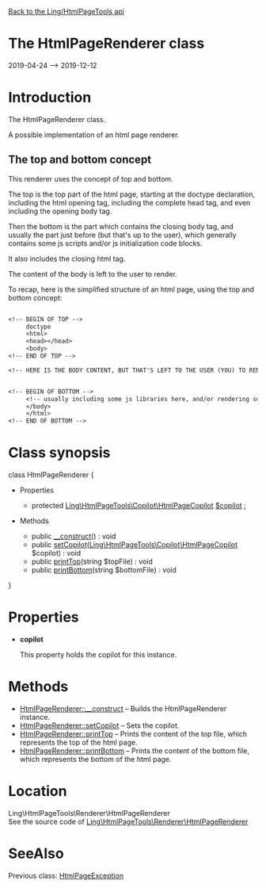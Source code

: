 [Back to the Ling/HtmlPageTools api](https://github.com/lingtalfi/HtmlPageTools/blob/master/doc/api/Ling/HtmlPageTools.md)



The HtmlPageRenderer class
================
2019-04-24 --> 2019-12-12






Introduction
============

The HtmlPageRenderer class.

A possible implementation of an html page renderer.


The top and bottom concept
-----------

This renderer uses the concept of top and bottom.

The top is the top part of the html page, starting at the doctype declaration, including the html opening tag,
including the complete head tag, and even including the opening body tag.

Then the bottom is the part which contains the closing body tag, and usually the part just before (but that's up to the user),
which generally contains some js scripts and/or js initialization code blocks.

It also includes the closing html tag.

The content of the body is left to the user to render.

To recap, here is the simplified structure of an html page, using the top and bottom concept:


```txt

<!-- BEGIN OF TOP -->
     doctype
     <html>
     <head></head>
     <body>
<!-- END OF TOP -->

<!-- HERE IS THE BODY CONTENT, BUT THAT'S LEFT TO THE USER (YOU) TO RENDER -->


<!-- BEGIN OF BOTTOM -->
     <!-- usually including some js libraries here, and/or rendering some js initialization code blocks -->
     </body>
     </html>
<!-- END OF BOTTOM -->


```



Class synopsis
==============


class <span class="pl-k">HtmlPageRenderer</span>  {

- Properties
    - protected [Ling\HtmlPageTools\Copilot\HtmlPageCopilot](https://github.com/lingtalfi/HtmlPageTools/blob/master/doc/api/Ling/HtmlPageTools/Copilot/HtmlPageCopilot.md) [$copilot](#property-copilot) ;

- Methods
    - public [__construct](https://github.com/lingtalfi/HtmlPageTools/blob/master/doc/api/Ling/HtmlPageTools/Renderer/HtmlPageRenderer/__construct.md)() : void
    - public [setCopilot](https://github.com/lingtalfi/HtmlPageTools/blob/master/doc/api/Ling/HtmlPageTools/Renderer/HtmlPageRenderer/setCopilot.md)([Ling\HtmlPageTools\Copilot\HtmlPageCopilot](https://github.com/lingtalfi/HtmlPageTools/blob/master/doc/api/Ling/HtmlPageTools/Copilot/HtmlPageCopilot.md) $copilot) : void
    - public [printTop](https://github.com/lingtalfi/HtmlPageTools/blob/master/doc/api/Ling/HtmlPageTools/Renderer/HtmlPageRenderer/printTop.md)(string $topFile) : void
    - public [printBottom](https://github.com/lingtalfi/HtmlPageTools/blob/master/doc/api/Ling/HtmlPageTools/Renderer/HtmlPageRenderer/printBottom.md)(string $bottomFile) : void

}




Properties
=============

- <span id="property-copilot"><b>copilot</b></span>

    This property holds the copilot for this instance.
    
    



Methods
==============

- [HtmlPageRenderer::__construct](https://github.com/lingtalfi/HtmlPageTools/blob/master/doc/api/Ling/HtmlPageTools/Renderer/HtmlPageRenderer/__construct.md) &ndash; Builds the HtmlPageRenderer instance.
- [HtmlPageRenderer::setCopilot](https://github.com/lingtalfi/HtmlPageTools/blob/master/doc/api/Ling/HtmlPageTools/Renderer/HtmlPageRenderer/setCopilot.md) &ndash; Sets the copilot.
- [HtmlPageRenderer::printTop](https://github.com/lingtalfi/HtmlPageTools/blob/master/doc/api/Ling/HtmlPageTools/Renderer/HtmlPageRenderer/printTop.md) &ndash; Prints the content of the top file, which represents the top of the html page.
- [HtmlPageRenderer::printBottom](https://github.com/lingtalfi/HtmlPageTools/blob/master/doc/api/Ling/HtmlPageTools/Renderer/HtmlPageRenderer/printBottom.md) &ndash; Prints the content of the bottom file, which represents the bottom of the html page.





Location
=============
Ling\HtmlPageTools\Renderer\HtmlPageRenderer<br>
See the source code of [Ling\HtmlPageTools\Renderer\HtmlPageRenderer](https://github.com/lingtalfi/HtmlPageTools/blob/master/Renderer/HtmlPageRenderer.php)



SeeAlso
==============
Previous class: [HtmlPageException](https://github.com/lingtalfi/HtmlPageTools/blob/master/doc/api/Ling/HtmlPageTools/Exception/HtmlPageException.md)<br>
